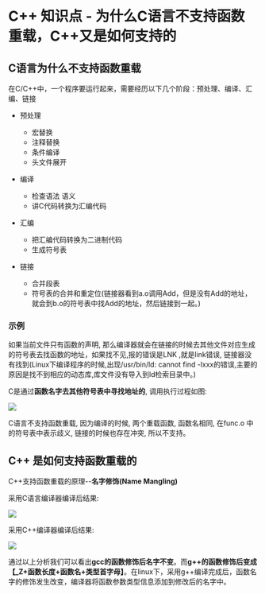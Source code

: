 # C++ 知识点 - 为什么C语言不支持函数重载，C++又是如何支持的

## C语言为什么不支持函数重载

在C/C++中，一个程序要运行起来，需要经历以下几个阶段：预处理、编译、汇编、链接

* 预处理
	* 宏替换
	* 注释替换
	* 条件编译
	* 头文件展开

* 编译
	* 检查语法 语义
	* 讲C代码转换为汇编代码

* 汇编
	* 把汇编代码转换为二进制代码
	* 生成符号表

* 链接
	* 合并段表
	* 符号表的合并和重定位(链接器看到a.o调用Add，但是没有Add的地址，就会到b.o的符号表中找Add的地址，然后链接到一起。)

### 示例

如果当前文件只有函数的声明, 那么编译器就会在链接的时候去其他文件对应生成的符号表去找函数的地址，如果找不见,报的错误是LNK ,就是link错误, 链接器没有找到(Linux下编译程序的时候,出现/usr/bin/ld: cannot find -lxxx的错误,主要的原因是找不到相应的动态库,库文件没有导入到ld检索目录中。)

C是通过**函数名字去其他符号表中寻找地址的**, 调用执行过程如图:

![](/_images/c++/tips/C程序调用寻找符号表.png)

C语言不支持函数重载, 因为编译的时候, 两个重载函数, 函数名相同, 在func.o 中的符号表中表示歧义, 链接的时候也存在冲突, 所以不支持。

## C++ 是如何支持函数重载的

C++支持函数重载的原理--**名字修饰(Name Mangling)**

采用C语言编译器编译后结果:

![](/_images/c++/tips/C语言编译器编译后结果.png)

采用C++编译器编译后结果:

![](/_images/c++/tips/C++编译器编译后结果.png)

通过以上分析我们可以看出**gcc的函数修饰后名字不变**。而**g++的函数修饰后变成【_Z+函数长度+函数名+类型首字母】**。在linux下，采用g++编译完成后，函数名字的修饰发生改变，编译器将函数参数类型信息添加到修改后的名字中。